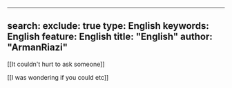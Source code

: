  ---
search:
  exclude: true
type:  English
keywords:  English
feature:  English
title: "English"
author: "ArmanRiazi"
---

 [[It couldn't hurt to ask someone]]

 [[I was wondering if you could etc]]